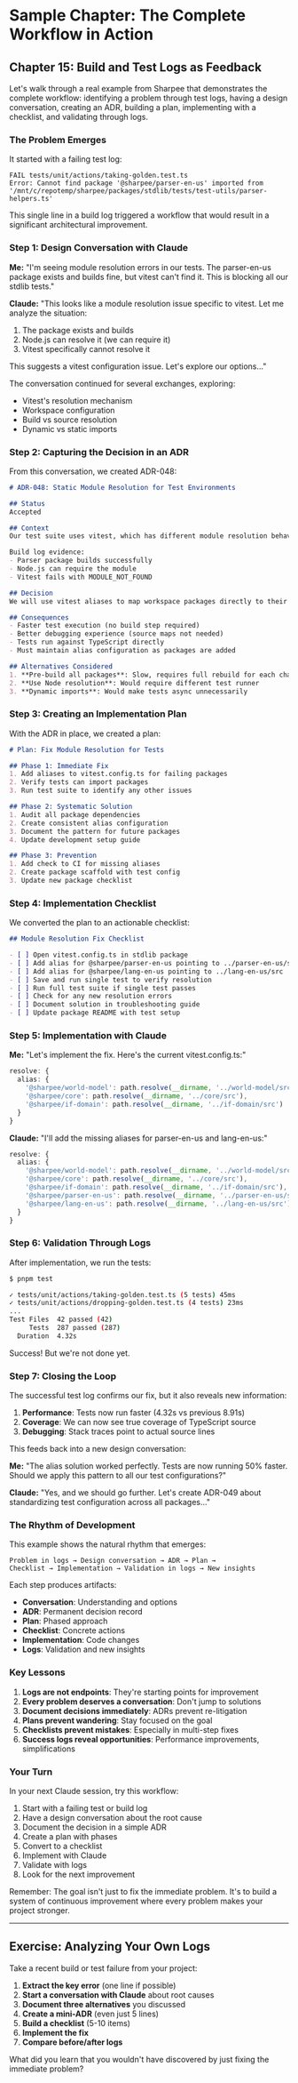 # Sample Chapter: The Complete Workflow in Action

## Chapter 15: Build and Test Logs as Feedback

Let's walk through a real example from Sharpee that demonstrates the complete workflow: identifying a problem through test logs, having a design conversation, creating an ADR, building a plan, implementing with a checklist, and validating through logs.

### The Problem Emerges

It started with a failing test log:

```
FAIL tests/unit/actions/taking-golden.test.ts
Error: Cannot find package '@sharpee/parser-en-us' imported from 
'/mnt/c/repotemp/sharpee/packages/stdlib/tests/test-utils/parser-helpers.ts'
```

This single line in a build log triggered a workflow that would result in a significant architectural improvement.

### Step 1: Design Conversation with Claude

**Me:** "I'm seeing module resolution errors in our tests. The parser-en-us package exists and builds fine, but vitest can't find it. This is blocking all our stdlib tests."

**Claude:** "This looks like a module resolution issue specific to vitest. Let me analyze the situation:

1. The package exists and builds
2. Node.js can resolve it (we can require it)
3. Vitest specifically cannot resolve it

This suggests a vitest configuration issue. Let's explore our options..."

The conversation continued for several exchanges, exploring:
- Vitest's resolution mechanism
- Workspace configuration
- Build vs source resolution
- Dynamic vs static imports

### Step 2: Capturing the Decision in an ADR

From this conversation, we created ADR-048:

```markdown
# ADR-048: Static Module Resolution for Test Environments

## Status
Accepted

## Context
Our test suite uses vitest, which has different module resolution behavior than Node.js runtime. Tests were failing to resolve workspace packages even though the packages were properly built and linked.

Build log evidence:
- Parser package builds successfully
- Node.js can require the module
- Vitest fails with MODULE_NOT_FOUND

## Decision
We will use vitest aliases to map workspace packages directly to their TypeScript sources during testing, bypassing the need for built artifacts.

## Consequences
- Faster test execution (no build step required)
- Better debugging experience (source maps not needed)
- Tests run against TypeScript directly
- Must maintain alias configuration as packages are added

## Alternatives Considered
1. **Pre-build all packages**: Slow, requires full rebuild for each change
2. **Use Node resolution**: Would require different test runner
3. **Dynamic imports**: Would make tests async unnecessarily
```

### Step 3: Creating an Implementation Plan

With the ADR in place, we created a plan:

```markdown
# Plan: Fix Module Resolution for Tests

## Phase 1: Immediate Fix
1. Add aliases to vitest.config.ts for failing packages
2. Verify tests can import packages
3. Run test suite to identify any other issues

## Phase 2: Systematic Solution  
1. Audit all package dependencies
2. Create consistent alias configuration
3. Document the pattern for future packages
4. Update development setup guide

## Phase 3: Prevention
1. Add check to CI for missing aliases
2. Create package scaffold with test config
3. Update new package checklist
```

### Step 4: Implementation Checklist

We converted the plan to an actionable checklist:

```markdown
## Module Resolution Fix Checklist

- [ ] Open vitest.config.ts in stdlib package
- [ ] Add alias for @sharpee/parser-en-us pointing to ../parser-en-us/src
- [ ] Add alias for @sharpee/lang-en-us pointing to ../lang-en-us/src  
- [ ] Save and run single test to verify resolution
- [ ] Run full test suite if single test passes
- [ ] Check for any new resolution errors
- [ ] Document solution in troubleshooting guide
- [ ] Update package README with test setup
```

### Step 5: Implementation with Claude

**Me:** "Let's implement the fix. Here's the current vitest.config.ts:"

```typescript
resolve: {
  alias: {
    '@sharpee/world-model': path.resolve(__dirname, '../world-model/src'),
    '@sharpee/core': path.resolve(__dirname, '../core/src'),
    '@sharpee/if-domain': path.resolve(__dirname, '../if-domain/src')
  }
}
```

**Claude:** "I'll add the missing aliases for parser-en-us and lang-en-us:"

```typescript
resolve: {
  alias: {
    '@sharpee/world-model': path.resolve(__dirname, '../world-model/src'),
    '@sharpee/core': path.resolve(__dirname, '../core/src'),
    '@sharpee/if-domain': path.resolve(__dirname, '../if-domain/src'),
    '@sharpee/parser-en-us': path.resolve(__dirname, '../parser-en-us/src'),
    '@sharpee/lang-en-us': path.resolve(__dirname, '../lang-en-us/src')
  }
}
```

### Step 6: Validation Through Logs

After implementation, we run the tests:

```bash
$ pnpm test

✓ tests/unit/actions/taking-golden.test.ts (5 tests) 45ms
✓ tests/unit/actions/dropping-golden.test.ts (4 tests) 23ms
...
Test Files  42 passed (42)
     Tests  287 passed (287)
  Duration  4.32s
```

Success! But we're not done yet.

### Step 7: Closing the Loop

The successful test log confirms our fix, but it also reveals new information:

1. **Performance**: Tests now run faster (4.32s vs previous 8.91s)
2. **Coverage**: We can now see true coverage of TypeScript source
3. **Debugging**: Stack traces point to actual source lines

This feeds back into a new design conversation:

**Me:** "The alias solution worked perfectly. Tests are now running 50% faster. Should we apply this pattern to all our test configurations?"

**Claude:** "Yes, and we should go further. Let's create ADR-049 about standardizing test configuration across all packages..."

### The Rhythm of Development

This example shows the natural rhythm that emerges:

```
Problem in logs → Design conversation → ADR → Plan → 
Checklist → Implementation → Validation in logs → New insights
```

Each step produces artifacts:
- **Conversation**: Understanding and options
- **ADR**: Permanent decision record
- **Plan**: Phased approach
- **Checklist**: Concrete actions
- **Implementation**: Code changes
- **Logs**: Validation and new insights

### Key Lessons

1. **Logs are not endpoints**: They're starting points for improvement
2. **Every problem deserves a conversation**: Don't jump to solutions
3. **Document decisions immediately**: ADRs prevent re-litigation
4. **Plans prevent wandering**: Stay focused on the goal
5. **Checklists prevent mistakes**: Especially in multi-step fixes
6. **Success logs reveal opportunities**: Performance improvements, simplifications

### Your Turn

In your next Claude session, try this workflow:

1. Start with a failing test or build log
2. Have a design conversation about the root cause
3. Document the decision in a simple ADR
4. Create a plan with phases
5. Convert to a checklist
6. Implement with Claude
7. Validate with logs
8. Look for the next improvement

Remember: The goal isn't just to fix the immediate problem. It's to build a system of continuous improvement where every problem makes your project stronger.

---

## Exercise: Analyzing Your Own Logs

Take a recent build or test failure from your project:

1. **Extract the key error** (one line if possible)
2. **Start a conversation with Claude** about root causes
3. **Document three alternatives** you discussed
4. **Create a mini-ADR** (even just 5 lines)
5. **Build a checklist** (5-10 items)
6. **Implement the fix**
7. **Compare before/after logs**

What did you learn that you wouldn't have discovered by just fixing the immediate problem?